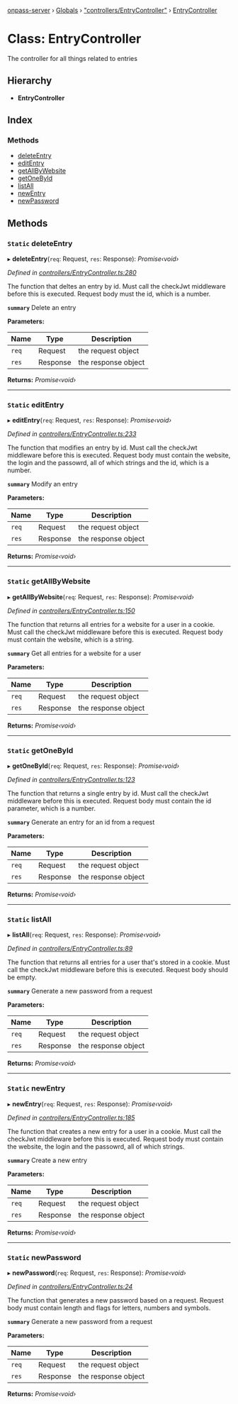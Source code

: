 [onpass-server](../README.md) › [Globals](../globals.md) › ["controllers/EntryController"](../modules/_controllers_entrycontroller_.md) › [EntryController](_controllers_entrycontroller_.entrycontroller.md)

# Class: EntryController

The controller for all things related to entries

## Hierarchy

* **EntryController**

## Index

### Methods

* [deleteEntry](_controllers_entrycontroller_.entrycontroller.md#static-deleteentry)
* [editEntry](_controllers_entrycontroller_.entrycontroller.md#static-editentry)
* [getAllByWebsite](_controllers_entrycontroller_.entrycontroller.md#static-getallbywebsite)
* [getOneById](_controllers_entrycontroller_.entrycontroller.md#static-getonebyid)
* [listAll](_controllers_entrycontroller_.entrycontroller.md#static-listall)
* [newEntry](_controllers_entrycontroller_.entrycontroller.md#static-newentry)
* [newPassword](_controllers_entrycontroller_.entrycontroller.md#static-newpassword)

## Methods

### `Static` deleteEntry

▸ **deleteEntry**(`req`: Request, `res`: Response): *Promise‹void›*

*Defined in [controllers/EntryController.ts:280](https://github.com/onpass/onpass-server/blob/fe98951/src/controllers/EntryController.ts#L280)*

The function that deltes an entry by id.
Must call the checkJwt middleware before this is executed.
Request body must the id, which is a number.

**`summary`** Delete an entry

**Parameters:**

Name | Type | Description |
------ | ------ | ------ |
`req` | Request | the request object |
`res` | Response | the response object |

**Returns:** *Promise‹void›*

___

### `Static` editEntry

▸ **editEntry**(`req`: Request, `res`: Response): *Promise‹void›*

*Defined in [controllers/EntryController.ts:233](https://github.com/onpass/onpass-server/blob/fe98951/src/controllers/EntryController.ts#L233)*

The function that modifies an entry by id.
Must call the checkJwt middleware before this is executed.
Request body must contain the website, the login and the passowrd, all of which strings and the id, which is a number.

**`summary`** Modify an entry

**Parameters:**

Name | Type | Description |
------ | ------ | ------ |
`req` | Request | the request object |
`res` | Response | the response object |

**Returns:** *Promise‹void›*

___

### `Static` getAllByWebsite

▸ **getAllByWebsite**(`req`: Request, `res`: Response): *Promise‹void›*

*Defined in [controllers/EntryController.ts:150](https://github.com/onpass/onpass-server/blob/fe98951/src/controllers/EntryController.ts#L150)*

The function that returns all entries for a website for a user in a cookie.
Must call the checkJwt middleware before this is executed.
Request body must contain the website, which is a string.

**`summary`** Get all entries for a website for a user

**Parameters:**

Name | Type | Description |
------ | ------ | ------ |
`req` | Request | the request object |
`res` | Response | the response object |

**Returns:** *Promise‹void›*

___

### `Static` getOneById

▸ **getOneById**(`req`: Request, `res`: Response): *Promise‹void›*

*Defined in [controllers/EntryController.ts:123](https://github.com/onpass/onpass-server/blob/fe98951/src/controllers/EntryController.ts#L123)*

The function that returns a single entry by id.
Must call the checkJwt middleware before this is executed.
Request body must contain the id parameter, which is a number.

**`summary`** Generate an entry for an id from a request

**Parameters:**

Name | Type | Description |
------ | ------ | ------ |
`req` | Request | the request object |
`res` | Response | the response object |

**Returns:** *Promise‹void›*

___

### `Static` listAll

▸ **listAll**(`req`: Request, `res`: Response): *Promise‹void›*

*Defined in [controllers/EntryController.ts:89](https://github.com/onpass/onpass-server/blob/fe98951/src/controllers/EntryController.ts#L89)*

The function that returns all entries for a user that's stored in a cookie.
Must call the checkJwt middleware before this is executed.
Request body should be empty.

**`summary`** Generate a new password from a request

**Parameters:**

Name | Type | Description |
------ | ------ | ------ |
`req` | Request | the request object |
`res` | Response | the response object |

**Returns:** *Promise‹void›*

___

### `Static` newEntry

▸ **newEntry**(`req`: Request, `res`: Response): *Promise‹void›*

*Defined in [controllers/EntryController.ts:185](https://github.com/onpass/onpass-server/blob/fe98951/src/controllers/EntryController.ts#L185)*

The function that creates a new entry for a user in a cookie.
Must call the checkJwt middleware before this is executed.
Request body must contain the website, the login and the passowrd, all of which strings.

**`summary`** Create a new entry

**Parameters:**

Name | Type | Description |
------ | ------ | ------ |
`req` | Request | the request object |
`res` | Response | the response object |

**Returns:** *Promise‹void›*

___

### `Static` newPassword

▸ **newPassword**(`req`: Request, `res`: Response): *Promise‹void›*

*Defined in [controllers/EntryController.ts:24](https://github.com/onpass/onpass-server/blob/fe98951/src/controllers/EntryController.ts#L24)*

The function that generates a new password based on a request.
Request body must contain length and flags for letters, numbers and symbols.

**`summary`** Generate a new password from a request

**Parameters:**

Name | Type | Description |
------ | ------ | ------ |
`req` | Request | the request object |
`res` | Response | the response object |

**Returns:** *Promise‹void›*
